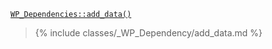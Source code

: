 <p><code><a href="https://developer.wordpress.org/reference/classes/wp_dependencies/add_data/">WP_Dependencies::add_data()</a></code></p>

<blockquote>

{% include classes/_WP_Dependency/add_data.md %}

</blockquote>